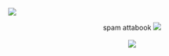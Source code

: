 ![](https://komarev.com/ghpvc/?username=your-github-username&color=grey)
 <br>
<p align="center">
spam attabook
<image src="https://camo.githubusercontent.com/b451583960e637bc230ba3040151192d37b9c9cf48b728aecb4b5616fe47a1a0/68747470733a2f2f676966732e6372642e636f2f6173736574732f696d616765732f67616c6c65727932332f66373865303038322e6769663f763d6566343333613666">
  <br>

  <br>
<image src="https://file.garden/Zm6DoTp_JmY_nF1k/image_2024-06-25_060812318.png">







<!--
**deathdelivery/deathdelivery** is a ✨ _special_ ✨ repository because its `README.md` (this file) appears on your GitHub profile.

Here are some ideas to get you started:

- 🔭 I’m currently working on ...
- 🌱 I’m currently learning ...
- 👯 I’m looking to collaborate on ...
- 🤔 I’m looking for help with ...
- 💬 Ask me about ...
- 📫 How to reach me: ...
- 😄 Pronouns: ...
- ⚡ Fun fact: ...
-->
